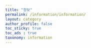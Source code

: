 ```yaml
---
title: "정보"
permalink: /information/information/
layout: category
author_profile: false
toc_sticky: true
toc_ads : true
taxonomy: information
---
```

